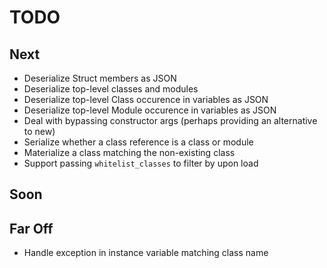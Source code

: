 # TODO

## Next

- Deserialize Struct members as JSON
- Deserialize top-level classes and modules
- Deserialize top-level Class occurence in variables as JSON
- Deserialize top-level Module occurence in variables as JSON
- Deal with bypassing constructor args (perhaps providing an alternative to new)
- Serialize whether a class reference is a class or module
- Materialize a class matching the non-existing class
- Support passing `whitelist_classes` to filter by upon load

## Soon


## Far Off
    
- Handle exception in instance variable matching class name
